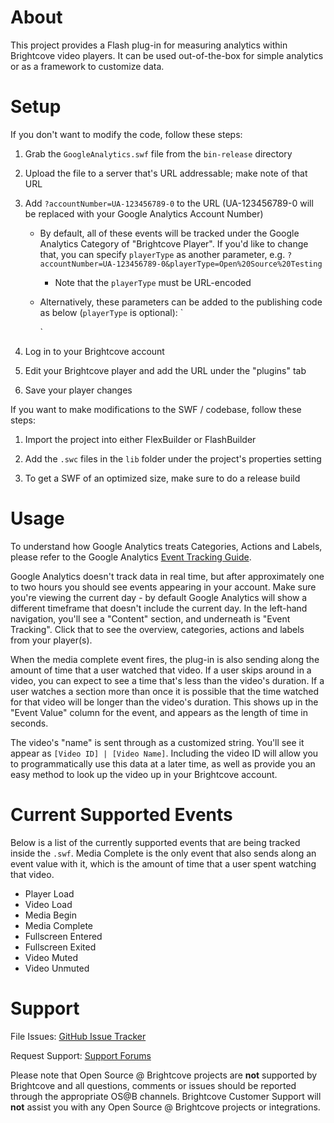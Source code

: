 About
=====

This project provides a Flash plug-in for measuring analytics within
Brightcove video players. It can be used out-of-the-box for simple
analytics or as a framework to customize data.

Setup
=====

If you don't want to modify the code, follow these steps:

1.	Grab the `GoogleAnalytics.swf` file from the `bin-release` directory

2.	Upload the file to a server that's URL addressable; make note of that URL

3.	Add `?accountNumber=UA-123456789-0` to the URL (UA-123456789-0 will be
	replaced with your Google Analytics Account Number)

	*	By default, all of these events will be tracked under the Google
		Analytics Category of "Brightcove Player". If you'd like to change that,
		you can specify `playerType` as another parameter,
		e.g. `?accountNumber=UA-123456789-0&playerType=Open%20Source%20Testing`

		*	Note that the `playerType` must be URL-encoded

	*	Alternatively, these parameters can be added to the publishing code as
		below (`playerType` is optional):
		`<param name="accountNumber" value="UA-123456789-0" />
		<param name="playerType" value="Open%20Source%20Testing" />`

4.	Log in to your Brightcove account

5.	Edit your Brightcove player and add the URL under the "plugins" tab

6.	Save your player changes
	
If you want to make modifications to the SWF / codebase, follow these steps:

1.	Import the project into either FlexBuilder or FlashBuilder

2.	Add the `.swc` files in the `lib` folder under the project's properties
	setting	

3.	To get a SWF of an optimized size, make sure to do a release build

Usage
=====

To understand how Google Analytics treats Categories, Actions and Labels,
please refer to the Google Analytics
[Event Tracking Guide](http://code.google.com/apis/analytics/docs/tracking/eventTrackerGuide.html).

Google Analytics doesn't track data in real time, but after approximately
one to two hours you should see events appearing in your account. Make sure
you're viewing the current day - by default Google Analytics will show a
different timeframe that doesn't include the current day. In the left-hand
navigation, you'll see a "Content" section, and underneath is "Event
Tracking". Click that to see the overview, categories, actions and labels
from your player(s).

When the media complete event fires, the plug-in is also sending along the
amount of time that a user watched that video. If a user skips around in a
video, you can expect to see a time that's less than the video's duration.
If a user watches a section more than once it is possible that the time
watched for that video will be longer than the video's duration. This shows
up in the "Event Value" column for the event, and appears as the length of
time in seconds. 

The video's "name" is sent through as a customized string. You'll see it
appear as `[Video ID] | [Video Name]`. Including the video ID will allow
you to programmatically use this data at a later time, as well as provide
you an easy method to look up the video up in your Brightcove account.

Current Supported Events
========================

Below is a list of the currently supported events that are being tracked
inside the `.swf`. Media Complete is the only event that also sends along
an event value with it, which is the amount of time that a user spent
watching that video. 

*	Player Load
*	Video Load
*	Media Begin
*	Media Complete
*	Fullscreen Entered
*	Fullscreen Exited
*	Video Muted
*	Video Unmuted

Support
=======

File Issues: [GitHub Issue Tracker](http://github.com/brightcoveos/Google-Analytics-SWF/issues/)

Request Support: [Support Forums](http://opensource.brightcove.com/forum/)

Please note that Open Source @ Brightcove projects are **not** supported by
Brightcove and all questions, comments or issues should be reported through
the appropriate OS@B channels. Brightcove Customer Support will **not**
assist you with any Open Source @ Brightcove projects or integrations.